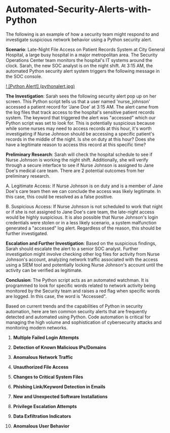 # Automated-Security-Alerts-with-Python

The following is an example of how a security team might respond to and investigate suspicious network behavior using a Python security alert. 

**Scenario**: Late-Night File Access on Patient Records System at City General Hospital, a large busy hospital in a major metropolitan area. The Security Operations Center team monitors the hospital's IT systems around the clock. Sarah, the new SOC analyst is on the night shift. At 3:15 AM, the automated Python security alert system triggers the following message in the SOC console.


[! [Python Alert!] (pythonalert.jpg)](https://github.com/mysecurityprojects/Automated-Security-Alerts-with-Python/blob/main/pythonalert.jpg)













**The Investigation**: Sarah sees the following security alert pop up on her screen. This Python script tells us that a user named 'nurse_johnson' accessed a patient record for 'Jane Doe' at 3:15 AM. The alert came from the log files that track access to the hospital's sensitive patient records system. The keyword that triggered the alert was "accessed" which our Python script was set to look for. This is potentially suspicious because while some nurses may need to access records at this hour, it's worth investigating if Nurse Johnson should be accessing a specific patient's records in the middle of the night. Is she on duty at this hour? Does she have a legitimate reason to access this record at this specific time?







**Preliminary  Research**: Sarah will check the hospital schedule to see if Nurse Johnson is working the night shift. Additionally, she will verify through a secure interface to see if Nurse Johnson is assigned to Jane Doe's medical care team. There are 2 potential outcomes from her preliminary research.

A. Legitimate Access: If Nurse Johnson is on duty and is a member of Jane Doe's care team then we can conclude the access was likely legitimate. In this case, this could be resolved as a false positive. 

B. Suspicious Access: If Nurse Johnson is not scheduled to work that night or if she is not assigned to Jane Doe's care team, the late-night access would be highly suspicious. It is also possible that Nurse Johnson's login credentials were stolen or in a less likely scenario, a system malfunction generated a "accessed" log alert. Regardless of the reason, this should be further investigated. 

**Escalation and Further Investigation**: Based on the suspicious findings, Sarah should escalate the alert to a senior SOC analyst. Further investigation might involve checking other log files for activity from Nurse Johnson's account, analyzing network traffic associated with the access using a SIEM tool and potentially locking Nurse Johnson's account until the activity can be verified as legitimate. 

**Conclusion**: The Python script acts as an automated watchman. It is programmed to look for specific words related to network activity being monitored by the Security team and raises a red flag when specific words are logged. In this case, the word is "Accessed". 


Based on current trends and the capabilities of Python in security automation, here are ten common security alerts that are frequently detected and automated using Python. Code automation is critical for managing the high volume and sophistication of cybersecurity attacks and monitoring modern networks. 


1. **Multiple Failed Login Attempts**

2. **Detection of Known Malicious IPs/Domains**

3. **Anomalous Network Traffic**

4. **Unauthorized File Access**

5. **Changes to Critical System Files**

6. **Phishing Link/Keyword Detection in Emails**

7. **New and Unexpected Software Installations**

8. **Privilege Escalation Attempts**

9. **Data Exfiltration Indicators**

10. **Anomalous User Behavior**


